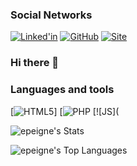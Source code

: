### Social Networks
[![Linked'in](https://img.shields.io/badge/LinkedIn-blue?style=for-the-badge&logo=linkedin)](https://www.linkedin.com/in/enzo-peigne/)
[![GitHub](https://img.shields.io/badge/github-grey?style=for-the-badge&logo=github)](https://github.com/epeigne)
[![Site](https://img.shields.io/badge/website%20&%20portfolio-red?style=for-the-badge&logo=apache)](https://epeigne.fr)

### Hi there 👋

### Languages and tools
[![HTML5](https://img.shields.io/badge/HTML5-E34F26.svg?style=for-the-badge&logo=HTML5&logoColor=white)] [![PHP](https://img.shields.io/badge/PHP-blue?style=for-the-badge&logo=PHP&logoColor=white) [![JS](


![epeigne's Stats](https://github-readme-stats.vercel.app/api?username=epeigne&theme=radical&show_icons=true&hide_border=true&count_private=true)

![epeigne's Top Languages](https://github-readme-stats.vercel.app/api/top-langs/?username=epeigne&theme=radical&show_icons=true&hide_border=true&layout=compact)
